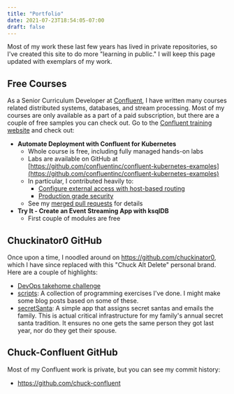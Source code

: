 ```yaml
---
title: "Portfolio"
date: 2021-07-23T18:54:05-07:00
draft: false
---
```


Most of my work these last few years has lived in private repositories, so I've created this site to do more "learning in public." I will keep this page updated with exemplars of my work.

## Free Courses 

As a Senior Curriculum Developer at [Confluent](https://www.confluent.io), I have written many courses related distributed systems, databases, and stream processing. Most of my courses are only available as a part of a paid subscription, but there are a couple of free samples you can check out. Go to the [Confluent training website](https://training.confluent.io/self-userpackage) and check out:

- **Automate Deployment with Confluent for Kubernetes**
  - Whole course is free, including fully managed hands-on labs
  - Labs are available on GitHub at [https://github.com/confluentinc/confluent-kubernetes-examples](https://github.com/confluentinc/confluent-kubernetes-examples)
  - In particular, I contributed heavily to:
    - [Configure external access with host-based routing](https://github.com/confluentinc/confluent-kubernetes-examples/tree/master/networking/external-access-static-host-based)
    - [Production grade security](https://github.com/confluentinc/confluent-kubernetes-examples/tree/master/security/production-secure-deploy)
  - See my [merged pull requests](https://github.com/confluentinc/operator-earlyaccess/pulls?q=is%3Apr+is%3Aclosed+author%3Achuck-confluent) for details
- **Try It - Create an Event Streaming App with ksqlDB**
  - First couple of modules are free

## Chuckinator0 GitHub

Once upon a time, I noodled around on https://github.com/chuckinator0, which I have since replaced with this "Chuck Alt Delete" personal brand. Here are a couple of highlights:

- [DevOps takehome challenge](https://github.com/chuckinator0/Earnin_DevOps_Challenge)
- [scripts](https://github.com/chuckinator0/Projects/tree/master/scripts): A collection of programming exercises I've done. I might make some blog posts based on some of these.
- [secretSanta](https://github.com/chuckinator0/Projects/tree/master/secretSanta): A simple app that assigns secret santas and emails the family. This is actual critical infrastructure for my family's annual secret santa tradition. It ensures no one gets the same person they got last year, nor do they get their spouse.

## Chuck-Confluent GitHub

Most of my Confluent work is private, but you can see my commit history:
- https://github.com/chuck-confluent